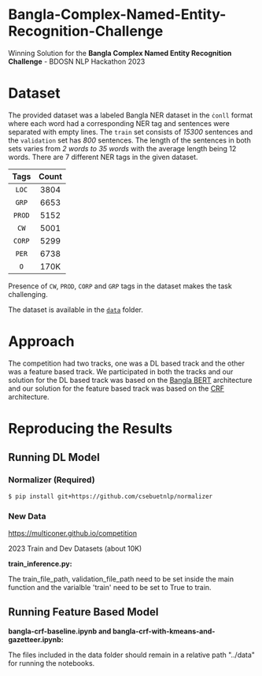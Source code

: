 # Bangla-Complex-Named-Entity-Recognition-Challenge

Winning Solution for the **Bangla Complex Named Entity Recognition Challenge** - BDOSN NLP Hackathon 2023

# **Dataset**

The provided dataset was a labeled Bangla NER dataset in the `ċonll` format where each word had a corresponding NER tag and sentences were separated with empty lines. The `train` set consists of *15300* sentences and the `validation` set has *800* sentences. The length of the sentences in both sets varies from *2 words to 35 words* with the average length being 12 words. There are 7 different NER tags in the given dataset.

| Tags | Count |
|:----:|:-----:|
|  `LOC` |  3804 |
|  `GRP` |  6653 |
| `PROD` |  5152 |
|  `CW`  |  5001 |
| `CORP` |  5299 |
|  `PER` |  6738 |
|   `O`  |  170K |

Presence of `CW`, `PROD`, `CORP` and `GRP` tags in the dataset makes the task challenging.

The dataset is available in the [`data`](/data/) folder.

# **Approach**

The competition had two tracks, one was a DL based track and the other was a feature based track. We participated in both the tracks and our solution for the DL based track was based on the [Bangla BERT](https://github.com/csebuetnlp/banglabert) architecture and our solution for the feature based track was based on the [CRF](https://en.wikipedia.org/wiki/Conditional_random_field) architecture.

# **Reproducing the Results**

## Running DL Model

### Normalizer (Required)
``` 
$ pip install git+https://github.com/csebuetnlp/normalizer
```
### New Data
https://multiconer.github.io/competition

2023 Train and Dev Datasets (about 10K)


**train_inference.py:**

The train_file_path, validation_file_path need to be set inside the main function and the varialble 'train' need to be set to True to train.

## Running Feature Based Model

**bangla-crf-baseline.ipynb and bangla-crf-with-kmeans-and-gazetteer.ipynb:**


The files included in the data folder should remain in a relative path "../data" for running the notebooks.
